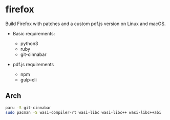 # firefox
Build Firefox with patches and a custom pdf.js version on Linux and macOS.

* Basic requirements:
    - python3
    - ruby
    - git-cinnabar

* pdf.js requirements
    - npm
    - gulp-cli


## Arch
```bash
paru -S git-cinnabar
sudo pacman -S wasi-compiler-rt wasi-libc wasi-libc++ wasi-libc++abi
```
